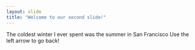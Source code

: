 ```yaml
---
layout: slide
title: "Welcome to our second slide!"
---
```

The coldest winter I ever spent was the summer in San Francisco 
Use the left arrow to go back!
